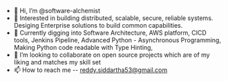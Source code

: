 - 👋 Hi, I’m @software-alchemist
- 👀 Interested in building distributed, scalable, secure, reliable systems. Desiging Enterprise solutions to build common capabilities.
- 🌱 Currently digging into Software Architecture, AWS platform, CICD tools, Jenkins Pipeline, Advanced Python - Asynchronous Programming, Making Python code readable with Type Hinting,
- 💞️ I’m looking to collaborate on open source projects which are of my liking and matches my skill set
- 📫 How to reach me -- reddy.siddartha53@gmail.com

<!---
siddarthareddy/siddarthareddy is a ✨ special ✨ repository because its `README.md` (this file) appears on your GitHub profile.
You can click the Preview link to take a look at your changes.
--->
